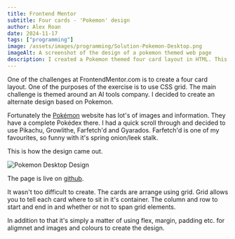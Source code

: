 ```yaml
---
title: Frontend Mentor
subtitle: Four cards - 'Pokemon' design
author: Alex Roan
date: 2024-11-17
tags: ["programming"]
image: /assets/images/programming/Solution-Pokemon-Desktop.png
imageAlt: A screenshot of the design of a pokemon themed web page
description: I created a Pokemon themed four card layout in HTML. This was inspired by one of the challenges at frontendmentor.com.
---
```


One of the challenges at FrontendMentor.com is to create a four card layout. One of the purposes of the exercise is to use CSS grid. The main challenge is themed around an AI tools company. I decided to create an alternate design based on Pokemon.

Fortunately the [Pokémon](https://www.pokemon.com/us) website has lot's of images and information. They have a complete Pokédex there. I had a quick scroll through and decided to use Pikachu, Growlithe, Farfetch'd and Gyarados. Farfetch'd is one of my favourites, so funny with it's spring onion/leek stalk.

This is how the design came out.

![Pokemon Desktop Design](/assets/images/programming/Solution-Pokemon-Desktop.png)

The page is live on [github](https://dearestalexander.github.io/fm-four-card/).

It wasn't too difficult to create. The cards are arrange using grid. Grid allows you to tell each card where to sit in it's container. The column and row to start and end in and whether or not to span grid elements.

In addition to that it's simply a matter of using flex, margin, padding etc. for aligmnet and images and colours to create the design.
